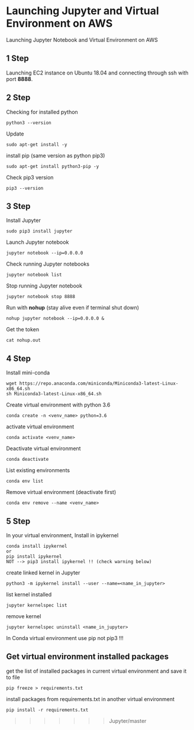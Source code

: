 # Launching Jupyter and Virtual Environment on AWS
 Launching Jupyter Notebook and Virtual Environment on AWS

## **1 Step**
 Launching EC2 instance on Ubuntu 18.04 and connecting through ssh with port **8888**.

## **2 Step**
 Checking for installed python
```
python3 --version
```
 Update
```
sudo apt-get install -y
```
install pip (same version as python pip3)
```
sudo apt-get install python3-pip -y
```
Check pip3 version
```
pip3 --version
```
## **3 Step**
Install Jupyter
```
sudo pip3 install jupyter
```
Launch Jupyter notebook
```
jupyter notebook --ip=0.0.0.0
```
Check running Jupyter notebooks
```
jupyter notebook list
```
Stop running Jupyter notebook
```
jupyter notebook stop 8888
```
Run with **nohup** (stay alive even if terminal shut down)
```
nohup jupyter notebook --ip=0.0.0.0 &
```
Get the token
```
cat nohup.out
```
## **4 Step**
Install mini-conda
```
wget https://repo.anaconda.com/miniconda/Miniconda3-latest-Linux-x86_64.sh
sh Miniconda3-latest-Linux-x86_64.sh
```
Create virtual environment with python 3.6
```
conda create -n <venv_name> python=3.6
```
activate virtual environment
```
conda activate <venv_name>
```
Deactivate virtual environment
```
conda deactivate
```
List existing environments
```
conda env list  
```
Remove virtual environment (deactivate first)
```
conda env remove --name <venv_name>
```
## **5 Step**
In your virtual environment, Install in ipykernel
```
conda install ipykernel
or
pip install ipykernel
NOT --> pip3 install ipykernel !! (check warning below)
```
create linked kernel in Jupyter
```
python3 -m ipykernel install --user --name=<name_in_jupyter>
```
list kernel installed
```
jupyter kernelspec list
```
remove kernel
```
jupyter kernelspec uninstall <name_in_jupyter>
```

In Conda virtual environment use pip not pip3 !!!

## Get virtual environment installed packages
get the list of installed packages in current virtual environment and save it to file
```
pip freeze > requirements.txt
```
install packages from requirements.txt in another virtual environment
```
pip install -r requirements.txt
```
>>>>>>> Jupyter/master
